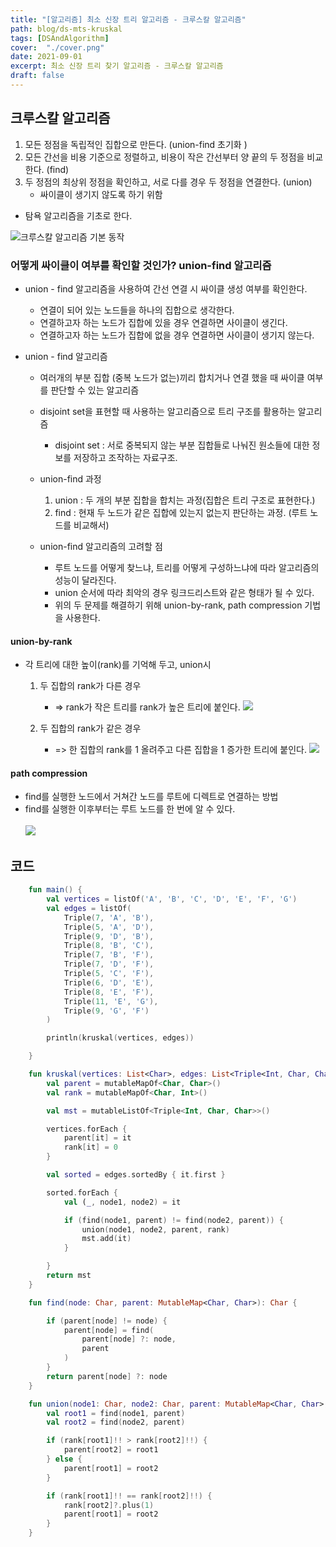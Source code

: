 ```yaml
---
title: "[알고리즘] 최소 신장 트리 알고리즘 - 크루스칼 알고리즘"
path: blog/ds-mts-kruskal
tags: [DSAndAlgorithm]
cover:  "./cover.png"
date: 2021-09-01
excerpt: 최소 신장 트리 찾기 알고리즘 - 크루스칼 알고리즘
draft: false
---
```



## 크루스칼 알고리즘 

1. 모든 정점을 독립적인 집합으로 만든다. (union-find 초기화 )
2. 모든 간선을 비용 기준으로 정렬하고, 비용이 작은 간선부터 양 끝의 두 정점을 비교한다. (find)
3. 두 정점의 최상위 정점을 확인하고, 서로 다를 경우 두 정점을 연결한다. (union)
    * 싸이클이 생기지 않도록 하기 위함

* 탐욕 알고리즘을 기초로 한다.

![크루스칼 알고리즘 기본 동작](./kruskal.jpeg)

### 어떻게 싸이클이 여부를 확인할 것인가? union-find 알고리즘 

* union - find 알고리즘을 사용하여 간선 연결 시 싸이클 생성 여부를 확인한다.
    * 연결이 되어 있는 노드들을 하나의 집합으로 생각한다.
    * 연결하고자 하는 노드가 집합에 있을 경우 연결하면 사이클이 생긴다.
    * 연결하고자 하는 노드가 집합에 없을 경우 연결하면 사이클이 생기지 않는다.

* union - find 알고리즘 
    * 여러개의 부분 집합 (중복 노드가 없는)끼리 합치거나 연결 했을 때 싸이클 여부를 판단할 수 있는 알고리즘 
    * disjoint set을 표현할 때 사용하는 알고리즘으로 트리 구조를 활용하는 알고리즘 
        * disjoint set : 서로 중복되지 않는 부분 집합들로 나눠진 원소들에 대한 정보를 저장하고 조작하는 자료구조.

    * union-find 과정 
        1. union : 두 개의 부분 집합을 합치는 과정(집합은 트리 구조로 표현한다.)
        2. find : 현재 두 노드가 같은 집합에 있는지 없는지 판단하는 과정. (루트 노드를 비교해서) 
    
    * union-find 알고리즘의 고려할 점
        * 루트 노드를 어떻게 찾느냐, 트리를 어떻게 구성하느냐에 따라 알고리즘의 성능이 달라진다.
        * union 순서에 따라 최악의 경우 링크드리스트와 같은 형태가 될 수 있다.
        * 위의 두 문제를 해결하기 위해 union-by-rank, path compression 기법을 사용한다.

#### union-by-rank
* 각 트리에 대한 높이(rank)를 기억해 두고, union시 
    1. 두 집합의 rank가 다른 경우 
        * => rank가 작은 트리를 rank가 높은 트리에 붙인다.
        ![](./union-find-rank1.jpeg)

    2. 두 집합의 rank가 같은 경우 
        * => 한 집합의 rank를 1 올려주고 다른 집합을 1 증가한 트리에 붙인다.
        ![](./union-find-rank2.jpeg)

#### path compression
* find를 실행한 노드에서 거쳐간 노드를 루트에 디렉트로 연결하는 방법
* find를 실행한 이후부터는 루트 노드를 한 번에 알 수 있다.
<br><br>
![](./path-compression.jpeg)

## 코드

```kotlin 
    fun main() {
        val vertices = listOf('A', 'B', 'C', 'D', 'E', 'F', 'G')
        val edges = listOf(
            Triple(7, 'A', 'B'),
            Triple(5, 'A', 'D'),
            Triple(9, 'D', 'B'),
            Triple(8, 'B', 'C'),
            Triple(7, 'B', 'F'),
            Triple(7, 'D', 'F'),
            Triple(5, 'C', 'F'),
            Triple(6, 'D', 'E'),
            Triple(8, 'E', 'F'),
            Triple(11, 'E', 'G'),
            Triple(9, 'G', 'F')
        )

        println(kruskal(vertices, edges))

    }

    fun kruskal(vertices: List<Char>, edges: List<Triple<Int, Char, Char>>): MutableList<Triple<Int, Char, Char>> {
        val parent = mutableMapOf<Char, Char>()
        val rank = mutableMapOf<Char, Int>()

        val mst = mutableListOf<Triple<Int, Char, Char>>()

        vertices.forEach {
            parent[it] = it
            rank[it] = 0
        }

        val sorted = edges.sortedBy { it.first }

        sorted.forEach {
            val (_, node1, node2) = it

            if (find(node1, parent) != find(node2, parent)) {
                union(node1, node2, parent, rank)
                mst.add(it)
            }

        }
        return mst
    }

    fun find(node: Char, parent: MutableMap<Char, Char>): Char {

        if (parent[node] != node) {
            parent[node] = find(
                parent[node] ?: node,
                parent
            )
        }
        return parent[node] ?: node
    }

    fun union(node1: Char, node2: Char, parent: MutableMap<Char, Char>, rank: MutableMap<Char, Int>) {
        val root1 = find(node1, parent)
        val root2 = find(node2, parent)

        if (rank[root1]!! > rank[root2]!!) {
            parent[root2] = root1
        } else {
            parent[root1] = root2
        }

        if (rank[root1]!! == rank[root2]!!) {
            rank[root2]?.plus(1)
            parent[root1] = root2
        }
    }
```

  



